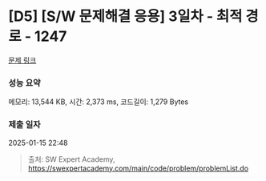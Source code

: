 # [D5] [S/W 문제해결 응용] 3일차 - 최적 경로 - 1247 

[문제 링크](https://swexpertacademy.com/main/code/problem/problemDetail.do?contestProbId=AV15OZ4qAPICFAYD) 

### 성능 요약

메모리: 13,544 KB, 시간: 2,373 ms, 코드길이: 1,279 Bytes

### 제출 일자

2025-01-15 22:48



> 출처: SW Expert Academy, https://swexpertacademy.com/main/code/problem/problemList.do